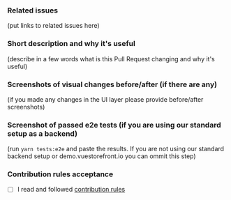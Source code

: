 ### Related issues

(put links to related issues here)

### Short description and why it's useful

(describe in a few words what is this Pull Request changing and why it's useful)

### Screenshots of visual changes before/after (if there are any)

(if you made any changes in the UI layer please provide before/after screenshots)

### Screenshot of passed e2e tests (if you are using our standard setup as a backend)

(run `yarn tests:e2e` and paste the results. If you are not using our standard backend setup or demo.vuestorefront.io you can ommit this step) 

### Contribution rules acceptance

- [ ] I read and followed [contribution rules](https://github.com/DivanteLtd/vue-storefront/blob/master/CONTRIBUTING.md)
